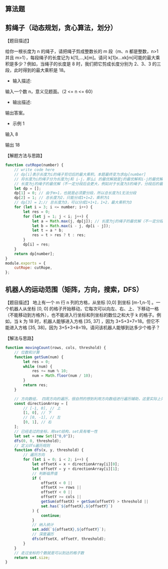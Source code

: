 ## 算法题

## 剪绳子（动态规划，贪心算法，划分）

【题目描述】

给你一根长度为 n 的绳子，请把绳子剪成整数长的 m 段（m、n 都是整数，n>1 并且 m>1），每段绳子的长度记为 k[1],...,k[m]。请问 k[1]x...xk[m]可能的最大乘积是多少？例如，当绳子的长度是 8 时，我们把它剪成长度分别为 2、3、3 的三段，此时得到的最大乘积是 18。

-   输入描述:

输入一个数 n，意义见题面。（2 <= n <= 60）

-   输出描述:

输出答案。

-   示例 1

输入 8

输出 18

【解题方法与思路】

```javascript
function cutRope(number) {
    // write code here
    // dp[i]表示长度为i的绳子剪切后的最大乘积。本题最终变为求dp[number]
    // 将长度为i的绳子分为长度为j和 i-j，那么i 的最优解就是j的最优解和i-j的最优解的乘积。
    // 长度为j的绳子的最优解（不一定分段后会更大，例如对于长度为3的绳子，分段后的最大乘积为1，不分段则为3）
    let dp = [];
    dp[1] = 0; // 由于m>1，也就是必须要分段，所以总长度为1无法分段
    dp[2] = 1; // 总长度为2，只能分成1+1=2，乘积为1
    // dp[3] = 2;// 总长度为3，可以分成1+1+1，1+2，最大乘积为3
    for (let i = 3; i <= number; i++) {
        let res = 0;
        for (let j = 1; j < i; j++) {
            let a = Math.max(j, dp[j]); // 长度为j的绳子的最优解（不一定分段后会更大，例如对于长度为3的绳子，分段后的最大乘积为1，不分段则为3）
            let b = Math.max(i - j, dp[i - j]);
            let t = a * b;
            res = t > res ? t : res;
        }
        dp[i] = res;
    }
    return dp[number];
}
module.exports = {
    cutRope: cutRope,
};
```

## 机器人的运动范围（矩阵，方向，搜索，DFS）

【题目描述】
地上有一个 m 行 n 列的方格，从坐标 [0,0] 到坐标 [m-1,n-1] 。一个机器人从坐标 [0, 0] 的格子开始移动，它每次可以向左、右、上、下移动一格（不能移动到方格外），也不能进入行坐标和列坐标的数位之和大于 k 的格子。例如，当 k 为 18 时，机器人能够进入方格 [35, 37] ，因为 3+5+3+7=18。但它不能进入方格 [35, 38]，因为 3+5+3+8=19。请问该机器人能够到达多少个格子？

【解法与思路】

```javascript
function movingCount(rows, cols, threshold) {
    // 位数和计算
    function getSum(num) {
        let res = 0;
        while (num) {
            res += num % 10;
            num = Math.floor(num / 10);
        }
        return res;
    }

    // 方向数组， 四周方向的遍历，很自然的想到利用方向数组进行遍历辅助，这里实际上只需要两个方向。
    const directionArray = [
        // [-1, 0], // 上
        [1, 0], // 下
        // [0, -1], // 左
        [0, 1], // 右
    ];
    // 已经走过的坐标，用set结构，set具有唯一性
    let set = new Set(["0,0"]);
    dfs(0, 0, threshold);
    // 定义dfs遍历规则
    function dfs(x, y, threshold) {
        // 遍历方向
        for (let i = 0; i < 2; i++) {
            let offsetX = x + directionArray[i][0];
            let offsetY = y + directionArray[i][1];
            // 判断临界值
            if (
                offsetX < 0 ||
                offsetX >= rows ||
                offsetY < 0 ||
                offsetY >= cols ||
                getSum(offsetX) + getSum(offsetY) > threshold ||
                set.has(`${offsetX},${offsetY}`)
            ) {
                continue;
            }
            // 纳入统计
            set.add(`${offsetX},${offsetY}`);
            // 深度遍历
            dfs(offsetX, offsetY, threshold);
        }
    }
    // 走过坐标的个数就是可以到达的格子数
    return set.size;
}
```
